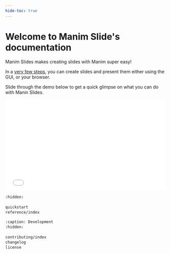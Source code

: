 ```yaml
---
hide-toc: true
---
```


<p align="center><img src="_static/logo.png" width="600px" alt="Manim Slides logo"></p>

# Welcome to Manim Slide's documentation

Manim Slides makes creating slides with Manim super easy!

In a [very few steps](./quickstart), you can create slides and present them either using the GUI, or your browser.


Slide through the demo below to get a quick glimpse on what you can do with Manin Slides.


<!-- From: https://faq.dailymotion.com/hc/en-us/articles/360022841393-How-to-preserve-the-player-aspect-ratio-on-a-responsive-page -->

<div style="position:relative;padding-bottom:56.25%;"> <iframe style="width:100%;height:100%;position:absolute;left:0px;top:0px;" frameborder="0" width="100%" height="100%" allowfullscreen allow="autoplay" src="_static/slides.html"></iframe></div>


```{toctree}
:hidden:

quickstart
reference/index
```

```{toctree}
:caption: Development
:hidden:

contributing/index
changelog
license
```
